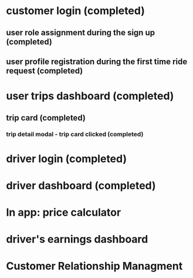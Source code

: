 # customer login (completed)

## user role assignment during the sign up (completed)

## user profile registration during the first time ride request (completed)

# user trips dashboard (completed)

## trip card (completed)

### trip detail modal - trip card clicked (completed)

# driver login (completed)

# driver dashboard (completed)

# In app: price calculator

# driver's earnings dashboard

# Customer Relationship Managment
